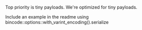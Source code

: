 
Top priority is tiny payloads. We're optimized for tiny payloads.

Include an example in the readme using
bincode::options::with_varint_encoding().serialize
